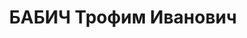---
title: БАБИЧ Трофим Иванович
description: '1902 р. н., с. Андрушівка Погребищенського р-ну, прож. м. Вінниця, українець,
  із селян, освіта вища, ст. агроном, одруж.

  Арешт. 17.08.1937. Звинувач. за ст. 54-7, 8, 11 КК УРСР. За вироком Верховного суду
  СРСР розстріляний 25.11.1937.

  Реабіл. 08.08.1957.'
---